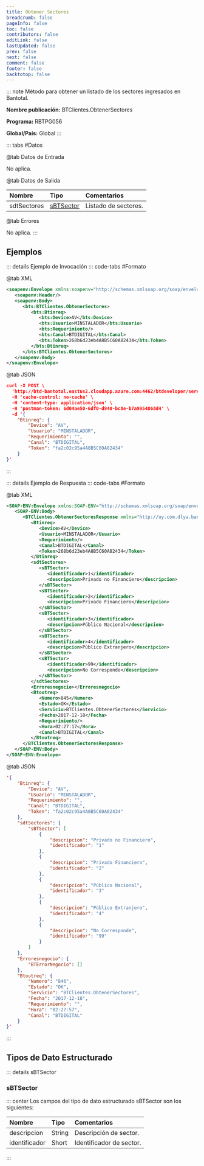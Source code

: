 ```yaml
---
title: Obtener Sectores
breadcrumb: false
pageInfo: false
toc: false
contributors: false
editLink: false
lastUpdated: false
prev: false
next: false
comment: false
footer: false
backtotop: false
---
```


<!-- ABRE DATOS DEL MÉTODO -->
::: note Método para obtener un listado de los sectores ingresados en Bantotal.

**Nombre publicación:** BTClientes.ObtenerSectores

**Programa:** RBTPG056

**Global/País:** Global
:::
<!-- CIERRA DATOS DEL MÉTODO -->

<!-- ABRE TABLA DE DATOS -->
::: tabs #Datos 

@tab Datos de Entrada

No aplica.

@tab Datos de Salida

Nombre | Tipo | Comentarios
:--------- | :----------- | :-----------
sdtSectores | [sBTSector](#sbtsector) | Listado de sectores.

@tab Errores

No aplica.
::: 
<!-- CIERRA TABLA DE DATOS -->

## **Ejemplos**

<!-- ABRE EJEMPLO DE INVOCACIÓN -->
::: details Ejemplo de Invocación 
::: code-tabs #Formato

@tab XML
```xml
<soapenv:Envelope xmlns:soapenv="http://schemas.xmlsoap.org/soap/envelope/" xmlns:bts="http://uy.com.dlya.bantotal/BTSOA/">
   <soapenv:Header/>
   <soapenv:Body>
      <bts:BTClientes.ObtenerSectores>
         <bts:Btinreq>
            <bts:Device>AV</bts:Device>
            <bts:Usuario>MINSTALADOR</bts:Usuario>
            <bts:Requerimiento/>
            <bts:Canal>BTDIGITAL</bts:Canal>
            <bts:Token>268b6d23eb4A8B5C60A82434</bts:Token>
         </bts:Btinreq>
      </bts:BTClientes.ObtenerSectores>
   </soapenv:Body>
</soapenv:Envelope>
```

@tab JSON
```json
curl -X POST \
  'http://btd-bantotal.eastus2.cloudapp.azure.com:4462/btdeveloper/servlet/com.dlya.bantotal.odwsbt_BTClientes_v1?ObtenerSectores=' \
  -H 'cache-control: no-cache' \
  -H 'content-type: application/json' \
  -H 'postman-token: 6d04ae50-6df0-d940-bc8e-b7a9954868d4' \
  -d '{
	"Btinreq": {
		"Device": "AV",
		"Usuario": "MINSTALADOR",
		"Requerimiento": "",
		"Canal": "BTDIGITAL",
		"Token": "fa2c02c95a4A8B5C60A82434"
	}
}'
```
:::
<!-- CIERRA EJEMPLO DE INVOCACIÓN -->

<!-- ABRE EJEMPLO DE RESPUESTA -->
::: details Ejemplo de Respuesta 
::: code-tabs #Formato

@tab XML
```xml
<SOAP-ENV:Envelope xmlns:SOAP-ENV="http://schemas.xmlsoap.org/soap/envelope/" xmlns:xsd="http://www.w3.org/2001/XMLSchema" xmlns:SOAP-ENC="http://schemas.xmlsoap.org/soap/encoding/" xmlns:xsi="http://www.w3.org/2001/XMLSchema-instance">
   <SOAP-ENV:Body>
      <BTClientes.ObtenerSectoresResponse xmlns="http://uy.com.dlya.bantotal/BTSOA/">
         <Btinreq>
            <Device>AV</Device>
            <Usuario>MINSTALADOR</Usuario>
            <Requerimiento/>
            <Canal>BTDIGITAL</Canal>
            <Token>268b6d23eb4A8B5C60A82434</Token>
         </Btinreq>
         <sdtSectores>
            <sBTSector>
               <identificador>1</identificador>
               <descripcion>Privado no Financiero</descripcion>
            </sBTSector>
            <sBTSector>
               <identificador>2</identificador>
               <descripcion>Privado Financiero</descripcion>
            </sBTSector>
            <sBTSector>
               <identificador>3</identificador>
               <descripcion>Público Nacional</descripcion>
            </sBTSector>
            <sBTSector>
               <identificador>4</identificador>
               <descripcion>Público Extranjero</descripcion>
            </sBTSector>
            <sBTSector>
               <identificador>99</identificador>
               <descripcion>No Corresponde</descripcion>
            </sBTSector>
         </sdtSectores>
         <Erroresnegocio></Erroresnegocio>
         <Btoutreq>
            <Numero>845</Numero>
            <Estado>OK</Estado>
            <Servicio>BTClientes.ObtenerSectores</Servicio>
            <Fecha>2017-12-18</Fecha>
            <Requerimiento/>
            <Hora>02:27:17</Hora>
            <Canal>BTDIGITAL</Canal>
         </Btoutreq>
      </BTClientes.ObtenerSectoresResponse>
   </SOAP-ENV:Body>
</SOAP-ENV:Envelope>
```

@tab JSON
```json
'{
	"Btinreq": {
		"Device": "AV",
		"Usuario": "MINSTALADOR",
		"Requerimiento": "",
		"Canal": "BTDIGITAL",
		"Token": "fa2c02c95a4A8B5C60A82434"
	},
    "sdtSectores": {
        "sBTSector": [
            {
                "descripcion": "Privado no Financiero",
                "identificador": "1"
            },
            {
                "descripcion": "Privado Financiero",
                "identificador": "2"
            },
            {
                "descripcion": "Público Nacional",
                "identificador": "3"
            },
            {
                "descripcion": "Público Extranjero",
                "identificador": "4"
            },
            {
                "descripcion": "No Corresponde",
                "identificador": "99"
            }
        ]
    },
    "Erroresnegocio": {
        "BTErrorNegocio": []
    },
    "Btoutreq": {
        "Numero": "846",
        "Estado": "OK",
        "Servicio": "BTClientes.ObtenerSectores",
        "Fecha": "2017-12-18",
        "Requerimiento": "",
        "Hora": "02:27:57",
        "Canal": "BTDIGITAL"
    }
}'
```
:::
<!-- CIERRA EJEMPLO DE RESPUESTA -->

## **Tipos de Dato Estructurado**

<!-- ABRE SDT -->

::: details sBTSector  

### sBTSector

::: center 
Los campos del tipo de dato estructurado sBTSector son los siguientes: 

Nombre | Tipo | Comentarios 
:--------- | :----------- | :----------- 
descripcion | String | Descripción de sector.  
identificador | Short | Identificador de sector. 
:::
<!-- CIERRA SDT -->